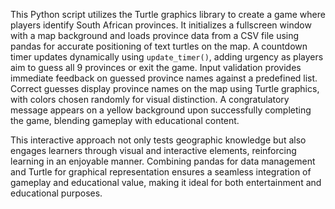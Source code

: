 This Python script utilizes the Turtle graphics library to create a game where players identify South African provinces. It initializes a fullscreen window with a map background and loads province data from a CSV file using pandas for accurate positioning of text turtles on the map. A countdown timer updates dynamically using `update_timer()`, adding urgency as players aim to guess all 9 provinces or exit the game. Input validation provides immediate feedback on guessed province names against a predefined list. Correct guesses display province names on the map using Turtle graphics, with colors chosen randomly for visual distinction. A congratulatory message appears on a yellow background upon successfully completing the game, blending gameplay with educational content.

This interactive approach not only tests geographic knowledge but also engages learners through visual and interactive elements, reinforcing learning in an enjoyable manner. Combining pandas for data management and Turtle for graphical representation ensures a seamless integration of gameplay and educational value, making it ideal for both entertainment and educational purposes.
